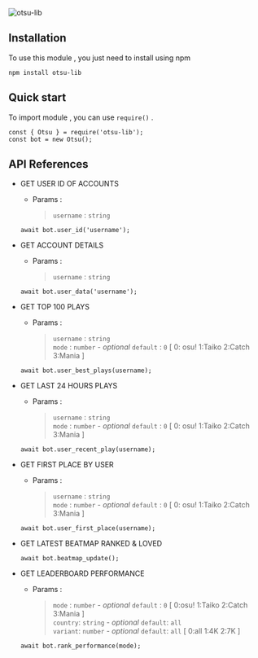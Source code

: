 ![otsu-lib](https://socialify.git.ci/seibaosu/otsu-lib/image?description=1&font=KoHo&forks=1&issues=1&logo=https%3A%2F%2Fi.ibb.co%2FStxFTCx%2F20230910-205116-0000-removebg-preview.png&name=1&owner=1&pattern=Circuit%20Board&pulls=1&stargazers=1&theme=Dark)

## Installation

To use this module , you just need to install using npm 
```
npm install otsu-lib
```

## Quick start

To import module , you can use `require()` .
```
const { Otsu } = require('otsu-lib');
const bot = new Otsu();
```

## API References

* GET USER ID OF ACCOUNTS
  
  * Params :
    
    > `username` : `string`
  ```
  await bot.user_id('username');
  ```

* GET ACCOUNT DETAILS
  
  * Params :
    
    > `username` : `string`
  ```
  await bot.user_data('username');
  ```

* GET TOP 100 PLAYS
  
  * Params :
    
    > `username` : `string` <br>
    > `mode` : `number` - *optional* `default` : `0` [ 0: osu!  1:Taiko  2:Catch  3:Mania ]
  ```
  await bot.user_best_plays(username);
  ```

* GET LAST 24 HOURS PLAYS
  
  * Params :
    
    > `username` : `string` <br>
    > `mode` : `number` - *optional* `default` : `0` [ 0: osu!  1:Taiko  2:Catch  3:Mania ]
  ```
  await bot.user_recent_play(username);
  ```

* GET FIRST PLACE BY USER
  
  * Params :
    
    > `username` : `string` <br>
    > `mode` : `number` - *optional* `default` : `0` [ 0: osu!  1:Taiko  2:Catch  3:Mania ]
  ```
  await bot.user_first_place(username);
  ```

* GET LATEST BEATMAP RANKED & LOVED
  
  ```
  await bot.beatmap_update();
  ```

* GET LEADERBOARD PERFORMANCE
  
  * Params :
    
    > `mode` : `number` - *optional* `default` : `0` [ 0:osu!  1:Taiko  2:Catch  3:Mania ] <br>
    > `country`: `string` - *optional* `default`: `all` <br>
    > `variant`: `number` - *optional* `default`: `all` [ 0:all 1:4K 2:7K ]

  ```
  await bot.rank_performance(mode);
  ```